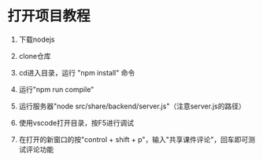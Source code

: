 # 打开项目教程
1. 下载nodejs

2. clone仓库

3. cd进入目录，运行 "npm install" 命令

4. 运行"npm run compile"

5. 运行服务器"node src/share/backend/server.js"（注意server.js的路径）

6. 使用vscode打开目录，按F5进行调试

7. 在打开的新窗口的按"control + shift + p"，输入"共享课件评论"，回车即可测试评论功能
